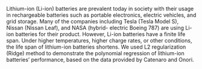 Lithium-ion (Li-ion) batteries are prevalent today in society with their usage in rechargeable batteries such as portable electronics, electric vehicles, and grid storage. Many of the companies including Tesla (Tesla Model S), Nissan (Nissan Leaf), and NASA (hybrid- electric Boeing 787) are using Li-ion batteries for their product. However, Li-ion batteries have a finite life span. Under higher temperatures, higher charge rates, or other conditions, the life span of lithium-ion batteries shortens. We used L2 regularization (Ridge) method to demonstrate the polynomial regression of lithium-ion batteries’ performance, based on the data provided by Catenaro and Onori.
